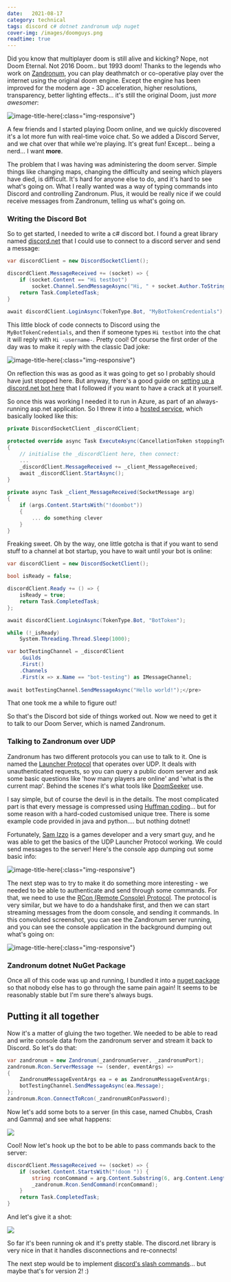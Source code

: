 ```yaml
---
date:   2021-08-17
category: technical
tags: discord c# dotnet zandronum udp nuget 
cover-img: /images/doomguys.png
readtime: true
---
```


Did you know that multiplayer doom is still alive and kicking? Nope, not Doom Eternal. Not 2016 Doom.. but 1993 doom! Thanks to the legends who work on [Zandronum](https://zandronum.com), you can play deathmatch or co-operative play over the internet using the original doom engine. Except the engine has been improved for the modern age - 3D acceleration, higher resolutions, transparency, better lighting effects... it's still the original Doom, just *more awesomer*:

![image-title-here](/images/zandronum-aa.png){:class="img-responsive"}
 
A few friends and I started playing Doom online, and we quickly discovered it's a lot more fun with real-time voice chat. So we added a Discord Server, and we chat over that while we're playing. It's great fun! Except... being a nerd... I want **more**. 

The problem that I was having was administering the doom server. Simple things like changing maps, changing the difficulty and seeing which players have died, is difficult. It's hard for anyone else to do, and it's hard to see what's going on. What I really wanted was a way of typing commands into Discord and controlling Zandronum. Plus, it would be really nice if we could receive messages from Zandronum, telling us what's going on. 

### Writing the Discord Bot

So to get started, I needed to write a c# discord bot. I found a great library named <a href="https://github.com/discord-net/Discord.Net" target="_blank">discord.net</a> that I could use to connect to a discord server and send a message:

```csharp
var discordClient = new DiscordSocketClient();

discordClient.MessageReceived += (socket) => {
    if (socket.Content == "Hi testbot")
        socket.Channel.SendMessageAsync("Hi, " + socket.Author.ToString());
    return Task.CompletedTask;
}

await discordClient.LoginAsync(TokenType.Bot, "MyBotTokenCredentials");
```


This little block of code connects to Discord using the `MyBotTokenCredentials`, and then if someone types `Hi testbot` into the chat it will reply with `Hi -username-`. Pretty cool! Of course the first order of the day was to make it reply with the classic Dad joke:

![image-title-here](/images/doombot-dadjoke.png){:class="img-responsive"}

On reflection this was as good as it was going to get so I probably should have just stopped here. But anyway, there's a good guide on <a href="https://docs.stillu.cc/guides/getting_started/first-bot.html">setting up a discord.net bot here</a> that I followed if you want to have a crack at it yourself.

So once this was working I needed it to run in Azure, as part of an always-running asp.net application. So I threw it into a <a href="https://docs.microsoft.com/en-us/aspnet/core/fundamentals/host/hosted-services">hosted service</a>, which basically looked like this:

 
```csharp
private DiscordSocketClient _discordClient;
 
protected override async Task ExecuteAsync(CancellationToken stoppingToken)
{
    // initialise the _discordClient here, then connect:
    ...
    _discordClient.MessageReceived += _client_MessageReceived;
    await _discordClient.StartAsync();
}
 
private async Task _client_MessageReceived(SocketMessage arg)
{
    if (args.Content.StartsWith("!doombot"))
    {
        ... do something clever
    }
}
``` 

Freaking sweet. Oh by the way, one little gotcha is that if you want to send stuff to a channel at bot startup, you have to wait until your bot is online:

```csharp
var discordClient = new DiscordSocketClient();

bool isReady = false;

discordClient.Ready += () => {
    isReady = true;
    return Task.CompletedTask;
};

await discordClient.LoginAsync(TokenType.Bot, "BotToken");

while (!_isReady)
    System.Threading.Thread.Sleep(1000);

var botTestingChannel = _discordClient
    .Guilds
    .First()
    .Channels
    .First(x => x.Name == "bot-testing") as IMessageChannel;
   
await botTestingChannel.SendMessageAsync("Hello world!");</pre>
```

That one took me a while to figure out! 

So that's the Discord bot side of things worked out. Now we need to get it to talk to our Doom Server, which is named Zandronum.

### Talking to Zandronum over UDP

Zandronum has two different protocols you can use to talk to it. One is named the <a href="https://wiki.zandronum.com/Launcher_protocol">Launcher Protocol</a> that operates over UDP. It deals with unauthenticated requests, so you can query a public doom server and ask some basic questions like 'how many players are online' and 'what is the current map'. Behind the scenes it's what tools like <a href="https://doomseeker.drdteam.org/">DoomSeeker</a> use.

I say simple, but of course the devil is in the details. The most complicated part is that every message is compressed using <a href="https://en.wikipedia.org/wiki/Huffman_coding">Huffman coding</a>... but for some reason with a hard-coded customised unique tree. There is some example code provided in java and python.... but nothing dotnet! 

Fortunately, <a href="https://twitter.com/bananaboysam">Sam Izzo</a> is a games developer and a very smart guy, and he was able to get the basics of the UDP Launcher Protocol working. We could send messages to the server! Here's the console app dumping out some basic info:

![image-title-here](/images/zandronum-query.png){:class="img-responsive"}

The next step was to try to make it do something more interesting - we needed to be able to authenticate and send through some commands. For that, we need to use the <a href="https://wiki.zandronum.com/RCon_protocol">RCon (Remote Console) Protocol</a>. The protocol is very similar, but we have to do a handshake first, and then we can start streaming messages from the doom console, and sending it commands. In this convoluted screenshot, you can see the Zandronum server running, and you can see the console application in the background dumping out what's going on:

![image-title-here](/images/zandronum-zanstat.png){:class="img-responsive"}

### Zandronum dotnet NuGet Package

Once all of this code was up and running, I bundled it into a <a href="https://github.com/rocklan/zanstat">nuget package</a> so that nobody else has to go through the same pain again! It seems to be reasonably stable but I'm sure there's always bugs.

## Putting it all together

Now it's a matter of gluing the two together. We needed to be able to read and write console data from the zandronum server and stream it back to Discord. So let's do that:

```csharp
var zandronum = new Zandronum(_zandronumServer, _zandronumPort);
zandronum.Rcon.ServerMessage += (sender, eventArgs) =>
{
    ZandronumMessageEventArgs ea = e as ZandronumMessageEventArgs;
    botTestingChannel.SendMessageAsync(ea.Message);
};
zandronum.Rcon.ConnectToRcon(_zandronumRConPassword);
```

Now let's add some bots to a server (in this case, named Chubbs, Crash and Gamma) and see what happens:

<img src="/images/doombot-output.png" />

Cool! Now let's hook up the bot to be able to pass commands back to the server:

```csharp
discordClient.MessageReceived += (socket) => {
    if (socket.Content.StartsWith("!doom ")) {
        string rconCommand = arg.Content.Substring(6, arg.Content.Length - 6);
        _zandronum.Rcon.SendCommand(rconCommand);
    }
    return Task.CompletedTask;
}
```

And let's give it a shot:

<img src="/images/doombot-commands.png" />

So far it's been running ok and it's pretty stable. The discord.net library is very nice in that it handles disconnections and re-connects!  

The next step would be to implement [discord's slash commands](https://blog.discord.com/slash-commands-are-here-8db0a385d9e6)... but maybe that's for version 2! :)
